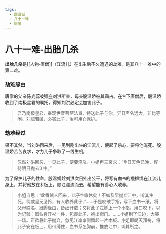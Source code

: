 ```yaml
---
tags:
  - 西游记
  - 八十一难
  - 唐僧
---
```

# 八十一难-出胎几杀

**出胎几杀**是[[人物-唐僧]]（江流儿）在出生后不久遭遇的劫难，是其八十一难中的第二难。

### **劫难缘由**
唐僧的父亲陈光蕊被强盗刘洪所害，母亲殷温娇被其霸占。在生下唐僧后，殷温娇收到了南极星君的嘱托，得知刘洪必定会加害此子。
> 吾乃南极星君，奉观世音菩萨法旨，特送此子与你。异日声名远大，非比等闲。刘贼若回，必害此子，汝可用心保护。

### **劫难经过**
果不其然，当刘洪回来后，一见到刚出生的江流儿，便起了杀心，要将他淹死。殷温娇苦苦哀求，才为儿子争取了一线生机。
> 忽然刘洪回来，一见此子，便要淹杀。小姐再三哀求：“今日天色已晚，容待明日抛去江中。”

为了保护儿子的性命，殷温娇趁刘洪次日外出公干，将写有血书的襁褓绑在江流儿身上，并将他放在木板上，顺江漂流而去，希望能有善心人收养。
> 小姐自思：“此番贼人回来，此子性命休矣！不如及早抛弃江中，听其生死。倘或皇天见怜，有人收养此子。”……于是咬破手指，写下血书一纸，将父母姓名、跟脚缘由，备细开载；又将此子左脚上一个小指，用口咬下，以为记验；取贴身汗衫一件，包裹此子，抱出衙门。……小姐到了江边，大哭一场。正欲将此子抛弃，忽见江岸岸侧飘起一片木板。小姐即朝天拜祷，将此子安在板上，用带缚住，血书系在胸前，推放江中，听其所之。
